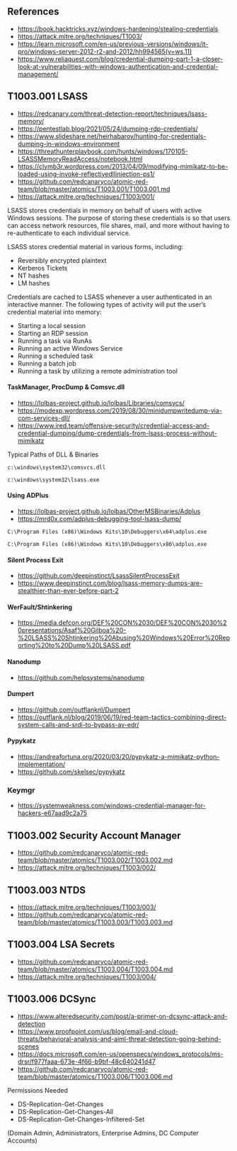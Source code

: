 ## References
 - https://book.hacktricks.xyz/windows-hardening/stealing-credentials
 - https://attack.mitre.org/techniques/T1003/
 - https://learn.microsoft.com/en-us/previous-versions/windows/it-pro/windows-server-2012-r2-and-2012/hh994565(v=ws.11)
- https://www.reliaquest.com/blog/credential-dumping-part-1-a-closer-look-at-vulnerabilities-with-windows-authentication-and-credential-management/

## T1003.001 LSASS
- https://redcanary.com/threat-detection-report/techniques/lsass-memory/
- https://pentestlab.blog/2021/05/24/dumping-rdp-credentials/
- https://www.slideshare.net/heirhabarov/hunting-for-credentials-dumping-in-windows-environment
- https://threathunterplaybook.com/hunts/windows/170105-LSASSMemoryReadAccess/notebook.html
- https://clymb3r.wordpress.com/2013/04/09/modifying-mimikatz-to-be-loaded-using-invoke-reflectivedllinjection-ps1/
- https://github.com/redcanaryco/atomic-red-team/blob/master/atomics/T1003.001/T1003.001.md
- https://attack.mitre.org/techniques/T1003/001/

LSASS stores credentials in memory on behalf of users with active Windows sessions. The purpose of storing these credentials is so that users can access network resources, file shares, mail, and more without having to re-authenticate to each individual service.

LSASS stores credential material in various forms, including:
-   Reversibly encrypted plaintext
-   Kerberos Tickets
-   NT hashes
-   LM hashes

Credentials are cached to LSASS whenever a user authenticated in an interactive manner. The following types of activity will put the user’s credential material into memory:
-   Starting a local session
-   Starting an RDP session
-   Running a task via RunAs
-   Running an active Windows Service
-   Running a scheduled task
-   Running a batch job
-   Running a task by utilizing a remote administration tool

#### TaskManager, ProcDump & Comsvc.dll
- https://lolbas-project.github.io/lolbas/Libraries/comsvcs/
- https://modexp.wordpress.com/2019/08/30/minidumpwritedump-via-com-services-dll/
- https://www.ired.team/offensive-security/credential-access-and-credential-dumping/dump-credentials-from-lsass-process-without-mimikatz

Typical Paths of DLL & Binaries
~~~
c:\windows\system32\comsvcs.dll

c:\windows\system32\lsass.exe
~~~

#### Using ADPlus
- https://lolbas-project.github.io/lolbas/OtherMSBinaries/Adplus
- https://mrd0x.com/adplus-debugging-tool-lsass-dump/
~~~
C:\Program Files (x86)\Windows Kits\10\Debuggers\x64\adplus.exe

C:\Program Files (x86)\Windows Kits\10\Debuggers\x86\adplus.exe
~~~

#### Silent Process Exit
- https://github.com/deepinstinct/LsassSilentProcessExit
- https://www.deepinstinct.com/blog/lsass-memory-dumps-are-stealthier-than-ever-before-part-2

#### WerFault/Shtinkering
- https://media.defcon.org/DEF%20CON%2030/DEF%20CON%2030%20presentations/Asaf%20Gilboa%20-%20LSASS%20Shtinkering%20Abusing%20Windows%20Error%20Reporting%20to%20Dump%20LSASS.pdf

#### Nanodump
- https://github.com/helpsystems/nanodump

#### Dumpert
- https://github.com/outflanknl/Dumpert
- https://outflank.nl/blog/2019/06/19/red-team-tactics-combining-direct-system-calls-and-srdi-to-bypass-av-edr/

#### Pypykatz
- https://andreafortuna.org/2020/03/20/pypykatz-a-mimikatz-python-implementation/
- https://github.com/skelsec/pypykatz

### Keymgr
- https://systemweakness.com/windows-credential-manager-for-hackers-e67aad9c2a75


## T1003.002 Security Account Manager
- https://github.com/redcanaryco/atomic-red-team/blob/master/atomics/T1003.002/T1003.002.md
- https://attack.mitre.org/techniques/T1003/002/

## T1003.003 NTDS
- https://attack.mitre.org/techniques/T1003/003/
- https://github.com/redcanaryco/atomic-red-team/blob/master/atomics/T1003.003/T1003.003.md

## T1003.004 LSA Secrets 
- https://github.com/redcanaryco/atomic-red-team/blob/master/atomics/T1003.004/T1003.004.md
- https://attack.mitre.org/techniques/T1003/004/

## T1003.006 DCSync
- https://www.alteredsecurity.com/post/a-primer-on-dcsync-attack-and-detection
- https://www.proofpoint.com/us/blog/email-and-cloud-threats/behavioral-analysis-and-aiml-threat-detection-going-behind-scenes
-  https://docs.microsoft.com/en-us/openspecs/windows_protocols/ms-drsr/f977faaa-673e-4f66-b9bf-48c640241d47
- https://github.com/redcanaryco/atomic-red-team/blob/master/atomics/T1003.006/T1003.006.md

Permissions Needed
- DS-Replication-Get-Changes
- DS-Replication-Get-Changes-All
- DS-Replication-Get-Changes-Infiltered-Set

(Domain Admin, Administrators, Enterprise Admins, DC Computer Accounts)
